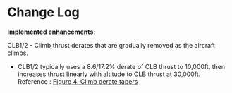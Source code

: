 # Change Log

**Implemented enhancements:**

CLB1/2 - Climb thrust derates that are gradually removed as the aircraft climbs.
- CLB1/2 typically uses a 8.6/17.2% derate of CLB thrust to 10,000ft, then increases thrust linearly with altitude to CLB thrust at 30,000ft.
 Reference : [Figure 4. Climb derate tapers](https://www.theairlinepilots.com/forumarchive/quickref/deratedclimbperformance.pdf)
